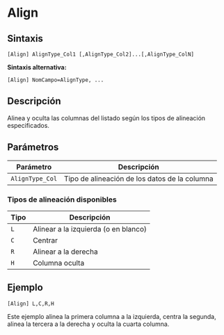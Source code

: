 # Align

## Sintaxis

```
[Align] AlignType_Col1 [,AlignType_Col2]...[,AlignType_ColN]
```

**Sintaxis alternativa:**
```
[Align] NomCampo=AlignType, ...
```

## Descripción

Alinea y oculta las columnas del listado según los tipos de alineación especificados.

## Parámetros

| Parámetro | Descripción |
|-----------|-------------|
| `AlignType_Col` | Tipo de alineación de los datos de la columna |

### Tipos de alineación disponibles

| Tipo | Descripción |
|------|-------------|
| `L` | Alinear a la izquierda (o en blanco) |
| `C` | Centrar |
| `R` | Alinear a la derecha |
| `H` | Columna oculta |

## Ejemplo

```
[Align] L,C,R,H
```

Este ejemplo alinea la primera columna a la izquierda, centra la segunda, alinea la tercera a la derecha y oculta la cuarta columna.